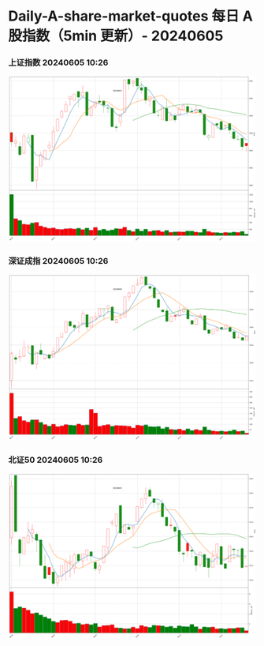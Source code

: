 
# Daily-A-share-market-quotes 每日 A 股指数（5min 更新）- 20240605

### 上证指数 20240605 10:26
![](./fig/2024/6/20240605-sh000001.png)

### 深证成指 20240605 10:26
![](./fig/2024/6/20240605-sz399001.png)

### 北证50 20240605 10:26
![](./fig/2024/6/20240605-bj899050.png)

